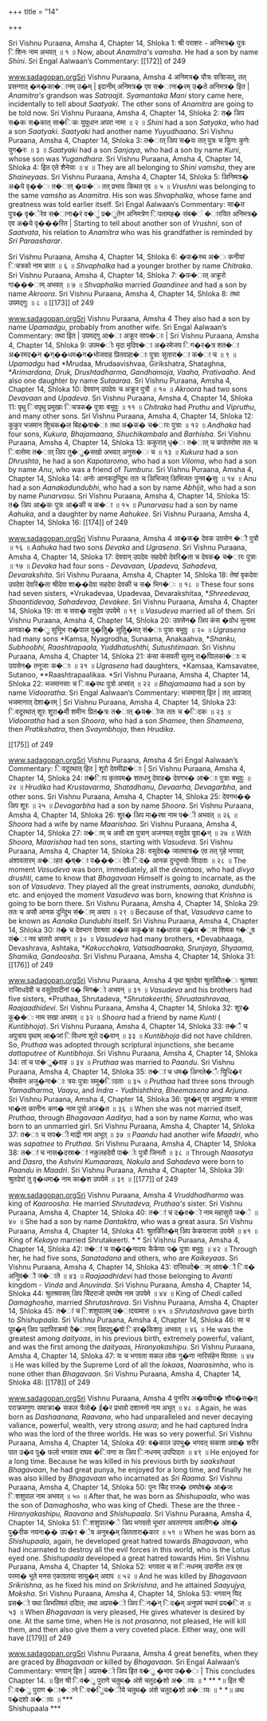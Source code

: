 +++
title = "14"

+++


Sri Vishnu Puraana, Amsha 4, Chapter 14, Shloka 1: श्री पराशरः - अनिमत्र� पुत्रः िशिनः नाम अभवत् ॥ १ ॥ Now, about *Anamitra's vamsha*. He had a son by name *Shini*. Sri Engal Aalwaan’s Commentary:  [[172]] of 249 





www.sadagopan.orgSri Vishnu Puraana, Amsha 4 अनिमत्र� पौत्रः सत्रािजत्, तत् प्रसन्गात् �म�का�ानम् उ�म् | इदानीम् अनिमत्र� एव स�ाना�रम् उ�ते अनिमत्र� इित | *Anamitra's* grandson was *Satraajit. Syamantaka Mani* story came here, incidentally to tell about *Saatyaki*. The other sons of *Anamitra* are going to be told now. Sri Vishnu Puraana, Amsha 4, Chapter 14, Shloka 2: त� अिप स�कः स�कात् सा�िकः युयुधान अपरा नामा ॥ २ ॥ *Shini* had a son *Satyaka*, who had a son *Saatyaki. Saatyaki* had another name *Yuyudhaana*. Sri Vishnu Puraana, Amsha 4, Chapter 14, Shloka 3: त�ात् अिप स�यः तत् पुत्रः च कुिणः कुणेः युग�रः ॥ ३ ॥ *Saatyaki* had a son *Sanjaya*, who had a son by name *Kuni*, whose son was *Yugandhara*. Sri Vishnu Puraana, Amsha 4, Chapter 14, Shloka 4: इित एते शैनेयाः ॥ ४ ॥ They are all belonging to *Shini vamsha*, they are *Shaineyaas*. Sri Vishnu Puraana, Amsha 4, Chapter 14, Shloka 5: अिनिमत्र� अ�ये वृ��ः त�ात् �फ�ः तत् प्रभावः किथत एव ॥ ५ ॥ *Vrushni* was belonging to the same *vamsha* as *Anamitra*. His son was *Shvaphalka*, whose fame and greatness was told earlier itself. Sri Engal Aalwaan’s Commentary: सा�त पुत्र� वृ�ेरेव स�ाना�रं व�ुं प्र�ुतेन अनिमत्रेण िपतामह� संब�ं �ारयित अनिमत्र� एव अ�ये वृ���रित | Starting to tell about another son of *Vrushni*, son of *Saatvata*, his relation to *Anamitra* who was his grandfather is reminded by *Sri Paraasharar*. 





Sri Vishnu Puraana, Amsha 4, Chapter 14, Shloka 6: �फ�स्थ अ�ः कनीयां िचत्रको नाम भ्राता ॥ ६ ॥ *Shvaphalka* had a younger brother by name *Chitraka*. Sri Vishnu Puraana, Amsha 4, Chapter 14, Shloka 7: �फ�ात् अक्रूरो गा���ाम् अभवत् ॥ ७ ॥ *Shvaphalka* married *Gaandinee* and had a son by name *Akroora*. Sri Vishnu Puraana, Amsha 4, Chapter 14, Shloka 8: तथा उपमद्गुः ॥ ८ ॥  [[173]] of 249 





www.sadagopan.orgSri Vishnu Puraana, Amsha 4 They also had a son by name *Upamadgu*, probably from another wife. Sri Engal Aalwaan’s Commentary: तथा इित | उपमद्गु आ�ा अक्रूर साप�ाः | Sri Vishnu Puraana, Amsha 4, Chapter 14, Shloka 9: उपम�ोः मृदा मृदिव�ा अ�रमेजय िग�र�त्र शत�ा अ�रमद�न �ग्��धम�ग�भोजवाह प्रितवाहा�ाः पुत्राः सुतारा�ा क�ा च ॥ ९ ॥ *Upamadgu* had *Mrudaa, Mrudaavishvaa, Girikshatra, Shataghna, **Arimardana, Druk, Drushtadharma, Gandhamoja, Vaaha, Prativaaha*. And also one daughter by name *Sutaaraa*. Sri Vishnu Puraana, Amsha 4, Chapter 14, Shloka 10: देववान् उपदेवः च अक्रूर पुत्रौ ॥ १० ॥ *Akroora* had two sons *Devavaan* and *Upadeva*. Sri Vishnu Puraana, Amsha 4, Chapter 14, Shloka 11: पृथु िवपृथु प्रमुखाः िचत्रक� पुत्राः बभूवुः ॥ ११ ॥ *Chitraka* had *Pruthu* and *Vipruthu*, and many other sons. Sri Vishnu Puraana, Amsha 4, Chapter 14, Shloka 12: कुकुर भजमान शुिचक�ल बिह�षा�ाः तथा अ�क� च�ारः पुत्राः ॥ १२ ॥ *Andhaka* had four sons, *Kukura, Bhajamaana, Shuchikambala* and *Barhisha*. Sri Vishnu Puraana, Amsha 4, Chapter 14, Shloka 13: ककुरात् धृ�ः त�ात् च कपोतरोमा ततः च िवलोमा त�ात् अिप तु�ु�सखो अभवत् अनुस�ः च ॥ १३ ॥ *Kukura* had a son *Dhrushta*, he had a son *Kapotaroma*, who had a son *Viloma*, who had a son by name *Anu*, who was a friend of *Tumburu*. Sri Vishnu Puraana, Amsha 4, Chapter 14, Shloka 14: अनोः आनकदुन्दुिभः ततः च अिभिजत् अिभिजतः पुनव�सुः ॥ १४ ॥ Anu had a son *Aanakadundubhi*, who had a son by name *Abhijit*, who had a son by name *Punarvasu*. Sri Vishnu Puraana, Amsha 4, Chapter 14, Shloka 15: त� अिप आ�कः पुत्रः आ�की च क�ा ॥ १५ ॥ *Punarvasu* had a son by name *Aahuka*, and a daughter by name *Aahukee*. Sri Vishnu Puraana, Amsha 4, Chapter 14, Shloka 16:  [[174]] of 249 





www.sadagopan.orgSri Vishnu Puraana, Amsha 4 आ�क� देवक उग्रसेन �ौ पुत्रौ ॥ १६ ॥ *Aahuka* had two sons *Devaka* and *Ugrasena*. Sri Vishnu Puraana, Amsha 4, Chapter 14, Shloka 17: देववान् उपदेवः सहदेवो देवरि�ता च देवक� च�ारः पुत्राः ॥ १७ ॥ *Devaka* had four sons - *Devavaan, Upadeva, Sahadeva, Devarakshita*. Sri Vishnu Puraana, Amsha 4, Chapter 14, Shloka 18: तेषां वृकदेवा उपदेवा देवरि�ता श्रीदेवा शा��देवा सहदेवा देवकी च स� भिग�ः ॥ १८ ॥ These four sons had seven sisters, *Vrukadevaa, Upadevaa, Devarakshitaa, **Shreedevaa, Shaantidevaa, Sahadevaa, Devakee*. Sri Vishnu Puraana, Amsha 4, Chapter 14, Shloka 19: ताः च सवा� वसुदेव उपयेमे ॥ १९ ॥ *Vasudeva* married all of them. Sri Vishnu Puraana, Amsha 4, Chapter 14, Shloka 20: उग्रसेन� अिप कंस �ग्रोध सुनामा अनका� श�ु सुभूिभ रा�पाल यु�तुि� सुतुि�मत् सं�ाः पुत्राः बभूवुः ॥ २० ॥ *Ugrasena* had many sons *Kamsa, Nyagrodha, Sunaama, Anakaahva, **Shanku, Subhoobhi, Raashtrapaala, Yuddhatushthi, Sutushtimaan*. Sri Vishnu Puraana, Amsha 4, Chapter 14, Shloka 21: कंसा कंसवती सुतनु रा�पािलका�ाः च उग्रसेन� तनूजाः क�ाः ॥ २१ ॥ *Ugrasena* had daughters, *Kamsaa, Kamsavatee, Sutanoo, **Raashtrapaalikaa. *Sri Vishnu Puraana, Amsha 4, Chapter 14, Shloka 22: भजमानसाः च िव�रथः पुत्रो अभवत् ॥ २२ ॥ *Bhajamaana* had a son by name *Vidooratha*. Sri Engal Aalwaan’s Commentary: भजमानात् इित | तत् अग्रजात् भजमानात् देशा�रम् | Sri Vishnu Puraana, Amsha 4, Chapter 14, Shloka 23: िवदूरथात् शूरः शूरा�मी शमीनः प्रित�त्रः त�ात् �य�ोजः ततः च �िदकः ॥ २३ ॥ *Vidooratha* had a son *Shoora*, who had a son *Shamee*, then *Shameena*, then *Pratikshatra*, then *Svaymbhoja*, then *Hrudika*. 



 [[175]] of 249 





www.sadagopan.orgSri Vishnu Puraana, Amsha 4 Sri Engal Aalwaan’s Commentary: िवदूरथात् इित | शूरो देवमीढा�ाः | Sri Vishnu Puraana, Amsha 4, Chapter 14, Shloka 24: त�ािप कृतवम� शतधनु देवाह� देवगभ� आ�ाः पुत्राः बभूवुः ॥ २४ ॥ *Hrudika* had *Krustavarma, Shatadhanu, Devaarha, Devagarbha*, and other sons. Sri Vishnu Puraana, Amsha 4, Chapter 14, Shloka 25: देवगभ�� अिप शूरः ॥ २५ ॥ *Devagarbha* had a son by name *Shoora*. Sri Vishnu Puraana, Amsha 4, Chapter 14, Shloka 26: शूर� अिप मा�रषा नाम प�ी अभवत् ॥ २६ ॥ *Shoora* had a wife by name *Maarishaa*. Sri Vishnu Puraana, Amsha 4, Chapter 14, Shloka 27: त�ाम् च असौ दश पुत्रान् अजनयत् वसुदेव पूवा�न् ॥ २७ ॥ With *Shoora, Maarishaa* had ten sons, starting with *Vasudeva*. Sri Vishnu Puraana, Amsha 4, Chapter 14, Shloka 28: वसुदेव� जातमात्र� एव तत् गृहे भगवत् अंशावतारम् अ�ाहत �ष्�ा प���ः देवैः िद� आनक दुन्दुभयोः वािदताः ॥ २८ ॥ The moment *Vasudeva* was born, immediately, all the *devataas*, who had *divya drushti*, came to know that *Bhagavaan* Himself is going to incarnate, as the son of *Vasudeva*. They played all the great instruments, *aanaka, dundubhi*, etc. and enjoyed the moment *Vasudeva* was born, knowing that *Krishna* is going to be born there. Sri Vishnu Puraana, Amsha 4, Chapter 14, Shloka 29: ततः च असौ आनक दुन्दुिभ सं�ाम् अवाप ॥ २९ ॥ Because of that, *Vasudeva* came to be known as *Aanaka Dundubhi* itself. Sri Vishnu Puraana, Amsha 4, Chapter 14, Shloka 30: त� च देवभाग देवश्रवा अ�क ककु�क्र व�धारक सृ�य �ाम शिमक ग�ूष सं�ा नव भ्रातरो अभवन् ॥ ३० ॥ *Vasudeva* had many brothers, *Devabhaaga, Devashrava, Ashtaka, **Kakucchakra, Vatsadhaaraka, Srunjaya, Shyaama, Shamika, Gandoosha*. Sri Vishnu Puraana, Amsha 4, Chapter 14, Shloka 31:  [[176]] of 249 





www.sadagopan.orgSri Vishnu Puraana, Amsha 4 पृथा श्रुतदेवा श्रुतकीित�ः श्रुतश्रवा राजािधदेवी च वसुदेवादीनां प� भिग�ो अभवन् ॥ ३१ ॥ *Vasudeva* and his brothers had five sisters, *Pruthaa, Shrutadeva, **Shrutakeerthi, Shruatashravaa, Raajaadhidevi*. Sri Vishnu Puraana, Amsha 4, Chapter 14, Shloka 32: शूर� कु��ः नाम सखा अभवत् ॥ ३२ ॥ *Shoora* had a friend by name *Kunti* \( *Kuntibhoja*\). Sri Vishnu Puraana, Amsha 4, Chapter 14, Shloka 33: त�ै च अपुत्राय पृथाम् आ�जां िविधना शूरो द�वान् ॥ ३३ ॥ *Kuntibhoja* did not have children. So, *Pruthaa* was adopted through scriptural injunctions, she became *dattaputree* of *Kuntibhoja*. Sri Vishnu Puraana, Amsha 4, Chapter 14, Shloka 34: तां च पा�ु�वाह ॥ ३४ ॥ *Pruthaa* was married to *Paandu*. Sri Vishnu Puraana, Amsha 4, Chapter 14, Shloka 35: त�ां च धम� अिनले�ैः युिधि�र भीमसेन अजु�ना�ाः त्रयः पुत्राः समु�ािदताः ॥ ३५ ॥ *Pruthaa* had three sons through *Yamadharma, Vaayu*, and *Indra* - *Yudhishthira, Bheemasena* and *Arjuna*. Sri Vishnu Puraana, Amsha 4, Chapter 14, Shloka 36: पूव�म् एव अनुढायाः च भगवता भा�ता कानीनः कण� नाम पुत्रो अज�त ॥ ३६ ॥ When she was not married itself, *Pruthaa*, through *Bhagavaan Aaditya*, had a son by name *Karna*, who was born to an unmarried girl. Sri Vishnu Puraana, Amsha 4, Chapter 14, Shloka 37: त�ाः च सप�ी माद्री नाम अभूत् ॥ ३७ ॥ *Paandu* had another wife *Maadri*, who was *sapatnee* to *Pruthaa*. Sri Vishnu Puraana, Amsha 4, Chapter 14, Shloka 38: त�ां च नास�दस्रा�ां नकुलहदेवौ पा�ोः पुत्रौ जिनतौ ॥ ३८ ॥ Through *Naasatya* and *Dasra*, the *Ashvini Kumaaraas, Nakula* and *Sahadeva* were born to *Paandu* in *Maadri*. Sri Vishnu Puraana, Amsha 4, Chapter 14, Shloka 39: श्रुतदेवां तु वृ�धमा� नाम का�श उपयेमे ॥ ३९ ॥  [[177]] of 249 





www.sadagopan.orgSri Vishnu Puraana, Amsha 4 *Vruddhadharma* was king of *Kaaroosha*. He married *Shrutadeva, Pruthaa's* sister. Sri Vishnu Puraana, Amsha 4, Chapter 14, Shloka 40: त�ां च द�व�ो नाम महासुरो ज�े ॥ ४० ॥ She had a son by name *Dantaktra*, who was a great asura. Sri Vishnu Puraana, Amsha 4, Chapter 14, Shloka 41: श्रुतकीित�म् अिप केकयराजा उपयेमे ॥ ४१ ॥ King of *Kekaya* married Shrutakeerti. * * Sri Vishnu Puraana, Amsha 4, Chapter 14, Shloka 42: त�ां च स�द�नादयः कैकेयाः प� पुत्राः बभूवुः ॥ ४२ ॥ Through her, he had five sons, *Sanatadana* and others, who are *Kaikeyaas*. Sri Vishnu Puraana, Amsha 4, Chapter 14, Shloka 43: राजािधदे�ाम् आव�ौ िव� अनुिव�ौ ज�ाते ॥ ४३ ॥ *Raajaadhidevi* had those belonging to *Avanti* kingdom - *Vinda* and *Anuvinda*. Sri Vishnu Puraana, Amsha 4, Chapter 14, Shloka 44: श्रुतश्रवसम् अिप चेिदराजो दमघोष नाम उपयेमे ॥ ४४ ॥ King of *Chedi* called *Damaghosha*, married *Shrutashrava*. Sri Vishnu Puraana, Amsha 4, Chapter 14, Shloka 45: त�ां च िशशुपालम् उ�ादयामास ॥ ४५ ॥ *Shrutashrava* gave birth to *Shishupaala*. Sri Vishnu Puraana, Amsha 4, Chapter 14, Shloka 46: सा च पूव�म् अिप उदारिवक्रमो दै�ानाम् आिदपु�षो िहर�किशपुः अभवत् ॥ ४६ ॥ He was the greatest among *daityaas*, in his previous birth, extremely powerful, valiant, and was the first among the *daityaas, Hiranyakashipu*. Sri Vishnu Puraana, Amsha 4, Chapter 14, Shloka 47: यः च भगवता सकल लोक गु�णा नारिसंहेन घािततः ॥ ४७ ॥ He was killed by the Supreme Lord of all the *lokaas, Naarasimha*, who is none other than *Bhagavaan*. Sri Vishnu Puraana, Amsha 4, Chapter 14, Shloka 48:  [[178]] of 249 





www.sadagopan.orgSri Vishnu Puraana, Amsha 4 पुनरिप अ�यवीय� शौय�स�त् पराक्रमगुणः समाक्रा� सकल त्रैलो� ई�र प्रभावो दशाननो नाम अभूत् ॥ ४८ ॥ Again, he was born as *Dashaanana, Raavana*, who had unparalleled and never decaying valiance, powerful, wealth, very strong *asura*; and he had captured Indra who was the lord of the three worlds. He was so very powerful. Sri Vishnu Puraana, Amsha 4, Chapter 14, Shloka 49: ब�काल उपभु� भगवत् सकाश अवा� शरीर पात उ�व पु� फलो भगवता राघव �िपणा सः अिप िनधनम् उपपािदतः ॥ ४९ ॥ He enjoyed for a long time. Because he was killed in his previous birth by *saakshaat Bhagavaan*, he had great punya, he enjoyed for a long time, and finally he was also killed by *Bhagavaan* who incarnated as *Sri Raama*. Sri Vishnu Puraana, Amsha 4, Chapter 14, Shloka 50: पुनः चेिद राज� दमघोष� आ�जः िशशुपाल नाम अभवत् ॥ ५० ॥ After that, he was born as *Shishupaala*, who was the son of *Damaghosha*, who was king of Chedi. These are the three - *Hiranyakashipu, Raavana* and *Shishupaala*. Sri Vishnu Puraana, Amsha 4, Chapter 14, Shloka 51: िशशुपाल�े अिप भगवतो भूभार अवतरणाय अवतीण� अंश� पु�रीक नयना�� उप�र �ेष अनुब�म् अिततारा�कार ॥ ५१ ॥ When he was born as *Shishupaala*, again, he developed great hatred towards *Bhagavaan*, who had incarnated to destroy all the evil forces in this world, who is the Lotus eyed one. *Shishupaala* developed a great hatred towards Him. Sri Vishnu Puraana, Amsha 4, Chapter 14, Shloka 52: भगवता च स िनधनम् उपानीतः तत्र एव परमा� भूते मनस एकाग्रतया सायु�म् अवाप ॥ ५२ ॥ And he was killed by *Bhagavaan Srikrishna*, as he fixed his mind on *Srikrishna*, and he attained *Saayujya, Moksha*. Sri Vishnu Puraana, Amsha 4, Chapter 14, Shloka 53: भगवान् यिद प्रस�ो यथा अिभलिषतं ददाित; तथा अप्रस�ो अिप िन�न् िद�म् अनुपमं स्थानं प्रय�ित ॥ ५३ ॥ When *Bhagavaan* is very pleased, He gives whatever is desired by one. At the same time, when He is not *prasanna*, not pleased, He will kill them, and then also give them a very coveted place. Either way, one will have  [[179]] of 249 



www.sadagopan.orgSri Vishnu Puraana, Amsha 4 great benefits, when they are graced by *Bhagavaan* or killed by *Bhagavaan*. Sri Engal Aalwaan’s Commentary: भगवान् इित | अप्रस�ो अिप इित व�ु �भाव उ��ः | This concludes Chapter 14. ॥ इित श्री िव�ु पुराणे चतुथ� अंशे चतुद�शो अ�ायः ॥ * ** *॥ इित श्री िव�ु पुराण �ा�ाने िव�ुिच�ीये चतुथ� अंशे चतुद�शो अ�ायः ॥ * *॥ अथ प�दशो अ�ायः ॥ ***   
 Shishupaala ***
